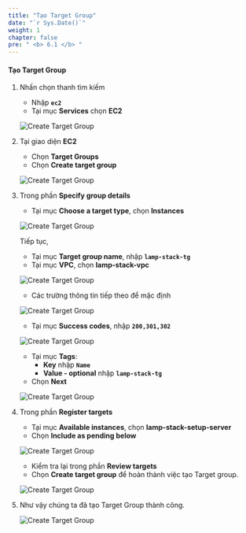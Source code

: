 ```yaml
---
title: "Tạo Target Group"
date: "`r Sys.Date()`"
weight: 1
chapter: false
pre: " <b> 6.1 </b> "
---
```


#### Tạo Target Group

1. Nhấn chọn thanh tìm kiếm

   - Nhập **`ec2`**
   - Tại mục **Services** chọn **EC2**

   ![Create Target Group](/images/6-DeployApplication/6.1-CreateTargetGroup/0001-createtg.png?featherlight=false&width=90pc)

2. Tại giao diện **EC2**

   - Chọn **Target Groups**
   - Chọn **Create target group**

   ![Create Target Group](/images/6-DeployApplication/6.1-CreateTargetGroup/0002-createtg.png?featherlight=false&width=90pc)

3. Trong phần **Specify group details**

   - Tại mục **Choose a target type**, chọn **Instances**

   ![Create Target Group](/images/6-DeployApplication/6.1-CreateTargetGroup/0003-createtg.png?featherlight=false&width=90pc)

   Tiếp tục,

   - Tại mục **Target group name**, nhập **`lamp-stack-tg`**
   - Tại mục **VPC**, chọn **lamp-stack-vpc**

   ![Create Target Group](/images/6-DeployApplication/6.1-CreateTargetGroup/0004-createtg.png?featherlight=false&width=90pc)

   - Các trường thông tin tiếp theo để mặc định

   ![Create Target Group](/images/6-DeployApplication/6.1-CreateTargetGroup/0005-createtg.png?featherlight=false&width=90pc)

   - Tại mục **Success codes**, nhập **`200,301,302`**

   ![Create Target Group](/images/6-DeployApplication/6.1-CreateTargetGroup/0006-createtg.png?featherlight=false&width=90pc)

   - Tại mục **Tags**:
     - **Key** nhập **`Name`**
     - **Value - optional** nhập **`lamp-stack-tg`**
   - Chọn **Next**

   ![Create Target Group](/images/6-DeployApplication/6.1-CreateTargetGroup/0007-createtg.png?featherlight=false&width=90pc)

4. Trong phần **Register targets**

   - Tại mục **Available instances**, chọn **lamp-stack-setup-server**
   - Chọn **Include as pending below**

   ![Create Target Group](/images/6-DeployApplication/6.1-CreateTargetGroup/0008-createtg.png?featherlight=false&width=90pc)

   - Kiểm tra lại trong phần **Review targets**
   - Chọn **Create target group** để hoàn thành việc tạo Target group.

   ![Create Target Group](/images/6-DeployApplication/6.1-CreateTargetGroup/0009-createtg.png?featherlight=false&width=90pc)

5. Như vậy chúng ta đã tạo Target Group thành công.

   ![Create Target Group](/images/6-DeployApplication/6.1-CreateTargetGroup/0010-createtg.png?featherlight=false&width=90pc)
